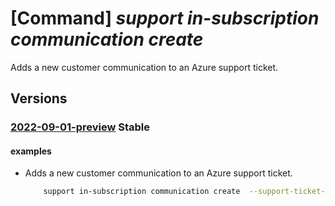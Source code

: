 # [Command] _support in-subscription communication create_

Adds a new customer communication to an Azure support ticket.

## Versions

### [2022-09-01-preview](/Resources/mgmt-plane/L3N1YnNjcmlwdGlvbnMve30vcHJvdmlkZXJzL21pY3Jvc29mdC5zdXBwb3J0L3N1cHBvcnR0aWNrZXRzL3t9L2NvbW11bmljYXRpb25zL3t9/2022-09-01-preview.xml) **Stable**

<!-- mgmt-plane /subscriptions/{}/providers/microsoft.support/supporttickets/{}/communications/{} 2022-09-01-preview -->

#### examples

- Adds a new customer communication to an Azure support ticket.
    ```bash
        support in-subscription communication create  --support-ticket-name "TestTicketName "--communication-name "TestTicketCommunicationName" --body "TicketCommunicationBody" --subject "TicketCommunicationSubject"
    ```
